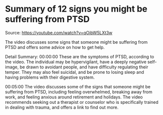 # Summary of 12 signs you might be suffering from PTSD

Source: https://youtube.com/watch?v=qOibW5LXt3w

The video discusses some signs that someone might be suffering from PTSD and offers some advice on how to get help.

Detail Summary: 
00:00:00
These are the symptoms of PTSD, according to the video. The individual may be hypervigilant, have a deeply negative self-image, be drawn to avoidant people, and have difficulty regulating their temper. They may also feel suicidal, and be prone to losing sleep and having problems with their digestive system.

00:05:00
The video discusses some of the signs that someone might be suffering from PTSD, including feeling overwhelmed, breaking away from work, and feeling anxious around retirement and holidays. The video recommends seeking out a therapist or counselor who is specifically trained in dealing with trauma, and offers a link to find out more.


